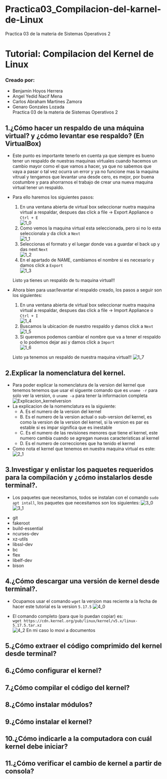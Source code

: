 # Practica03_Compilacion-del-karnel-de-Linux
Practica 03 de la materia de Sistemas Operativos 2
# Tutorial:  Compilacion del Kernel de Linux
### Creado por:
* Benjamin Hoyos Herrera 
* Angel Yedid Nacif Mena
* Carlos Abraham Martines Zamora
* Genaro Gonzales Lozada  
Practica 03 de la materia de Sistemas Operativos 2  


## 1.¿Cómo hacer un respaldo de una máquina virtual? y ¿cómo levantar ese respaldo? (En VirtualBox)    
* Este punto es importante tenerlo en cuenta ya que siempre es bueno tener un respaldo de nuestras maquinas virtuales cuando hacemos un cambio mayor como el que vamos a hacer, ya que no sabemos que vaya a pasar o tal vez ocurra un error y ya no funcione mas la maquina vitrual y tengamos que levantar una desde cero, es mejor, por buena costumbre y para ahorrarnos el trabajo de crear una nueva maquina virtual tener un respaldo.
* Para ello haremos los siguientes pasos:

    1. En una ventana abierta de virtual box seleccionar nuetra maquina virtual a respaldar, despues das click a file -> Export Appliance o ```Ctrl + E```      
    ![1_0](https://github.com/Benqui/Practica03_Compilacion-del-kernel-de-Linux/blob/main/Images/1_0.png)    
    2. Como vemos la maquina virtual esta seleccionada, pero si no lo esta seleccionala y da click a ```Next```    
    ![1_1](https://github.com/Benqui/Practica03_Compilacion-del-kernel-de-Linux/blob/main/Images/1_1.png)    
    3. Seleccionas el formato y el luegar donde vas a guardar el back up y das next ```Next```    
    ![1_2](https://github.com/Benqui/Practica03_Compilacion-del-kernel-de-Linux/blob/main/Images/1_2.png)    
    4. En el apartado de NAME, cambiamos el nombre si es necesario y damos click a ```Export```    
    ![1_3](https://github.com/Benqui/Practica03_Compilacion-del-kernel-de-Linux/blob/main/Images/1_3.png)    

    Listo ya tienes un respaldo de tu maquina virtual!!

* Ahora bien para usar/levantar el respaldo creado, los pasos a seguir son los siguientes:
    1. En una ventana abierta de virtual box seleccionar nuetra maquina virtual a respaldar, despues das click a file -> Import Appliance o ```Ctrl + I```      
    ![1_4](https://github.com/Benqui/Practica03_Compilacion-del-kernel-de-Linux/blob/main/Images/1_4.png)    
    2. Buscamos la ubicacion de nuestro respaldo y damos click a ```Next```    
    ![1_5](https://github.com/Benqui/Practica03_Compilacion-del-kernel-de-Linux/blob/main/Images/1_5.png)    
    3. Si queremos podemos cambiar el nombre que va a tener el respaldo o lo podemos dejar asi y damos click a ```Import```    
    ![1_6](https://github.com/Benqui/Practica03_Compilacion-del-kernel-de-Linux/blob/main/Images/1_6.png)    

    Listo ya tenemos un respaldo de nuestra maquina virtual!!
    ![1_7](https://github.com/Benqui/Practica03_Compilacion-del-kernel-de-Linux/blob/main/Images/1_7.png)


## 2.Explicar la nomenclatura del kernel.
* Para poder explicar la nomenclatura de la version del kernel que tenemos tenemos que usar el siguente comando que es   ```uname -r``` para solo ver la version, o ```uname -a``` para tener la informacion completa    
![Explicacion_kernelversion](https://github.com/Benqui/Practica03_Compilacion-del-kernel-de-Linux/blob/main/Images/2_0.png)
* La explicacion de la nomemclatura es la siguiente:
    - A. Es el numero de la version del kernel 
    - B. Es el numero de la version actual o sub-version del kernel, es como la version de la version del kernel, si la version es par es estable si es impar significa que es inestable
    - C. Es el numero de las revisiones menores que tiene el kernel, este numero cambia cuando se agregan nuevas caracteristicas al kernel
    - D. Es el numero de correcciones que ha tenido el kernel   
* Como nota el kernel que tenemos en nuestra maquina virtual es este:     
![2_1](https://github.com/Benqui/Practica03_Compilacion-del-kernel-de-Linux/blob/main/Images/2_1.png)


## 3.Investigar y enlistar los paquetes requeridos para la compilación y ¿cómo instalarlos desde terminal?.

* Los paquetes que necesitamos, todos se instalan con el comando ```sudo apt intall```, los paquetes que necesitamos son los siguientes:
![3_0](https://github.com/Benqui/Practica03_Compilacion-del-kernel-de-Linux/blob/main/Images/3_0.png)
![3_1](https://github.com/Benqui/Practica03_Compilacion-del-kernel-de-Linux/blob/main/Images/3_1.png)

- git
- fakeroot
- build-essential	
- ncurses-dev	
- xz-utils	
- libssl-dev	
- bc
- flex
- libelf-dev	
- bison

## 4.¿Cómo descargar una versión de kernel desde terminal?.
* Ocupamos usar el comando ```wget``` la version mas reciente a la fecha de hacer este tutorial es la version ```5.17.5```
![4_0](https://github.com/Benqui/Practica03_Compilacion-del-kernel-de-Linux/blob/main/Images/4_0.png)

* El comando completo (para que lo puedan copiar) es:    
```wget https://cdn.kernel.org/pub/linux/kernel/v5.x/linux-5.17.5.tar.xz```    
![4_2](https://github.com/Benqui/Practica03_Compilacion-del-kernel-de-Linux/blob/main/Images/4_2.png)
En mi caso lo movi a documentos

## 5.¿Cómo extraer el código comprimido del kernel desde terminal?

## 6.¿Cómo configurar el kernel?

## 7.¿Cómo compilar el código del kernel?

## 8.¿Cómo instalar módulos?

## 9.¿Cómo instalar el kernel?

## 10.¿Cómo indicarle a la computadora con cuál kernel debe iniciar?

## 11.¿Cómo verificar el cambio de kernel a partir de consola?


